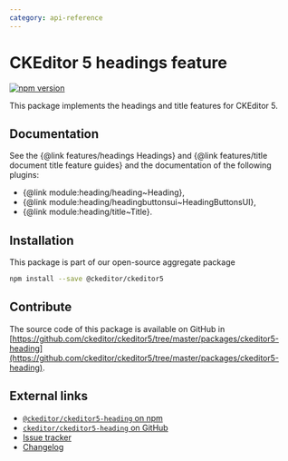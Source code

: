 ```yaml
---
category: api-reference
---
```


# CKEditor&nbsp;5 headings feature

[![npm version](https://badge.fury.io/js/%40ckeditor%2Fckeditor5-heading.svg)](https://www.npmjs.com/package/@ckeditor/ckeditor5-heading)

This package implements the headings and title features for CKEditor&nbsp;5.

## Documentation

See the {@link features/headings Headings} and {@link features/title document title feature guides} and the documentation of the following plugins:

* {@link module:heading/heading~Heading},
* {@link module:heading/headingbuttonsui~HeadingButtonsUI},
* {@link module:heading/title~Title}.

## Installation

This package is part of our open-source aggregate package

```bash
npm install --save @ckeditor/ckeditor5
```

## Contribute

The source code of this package is available on GitHub in [https://github.com/ckeditor/ckeditor5/tree/master/packages/ckeditor5-heading](https://github.com/ckeditor/ckeditor5/tree/master/packages/ckeditor5-heading).

## External links

* [`@ckeditor/ckeditor5-heading` on npm](https://www.npmjs.com/package/@ckeditor/ckeditor5-heading)
* [`ckeditor/ckeditor5-heading` on GitHub](https://github.com/ckeditor/ckeditor5/tree/master/packages/ckeditor5-heading)
* [Issue tracker](https://github.com/ckeditor/ckeditor5/issues)
* [Changelog](https://github.com/ckeditor/ckeditor5/blob/master/CHANGELOG.md)
